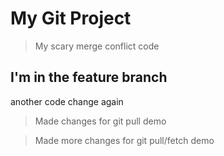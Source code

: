 # My Git Project

> My scary merge conflict code

## I'm in the feature branch

another code change again

> Made changes for git pull demo

> Made more changes for git pull/fetch demo
